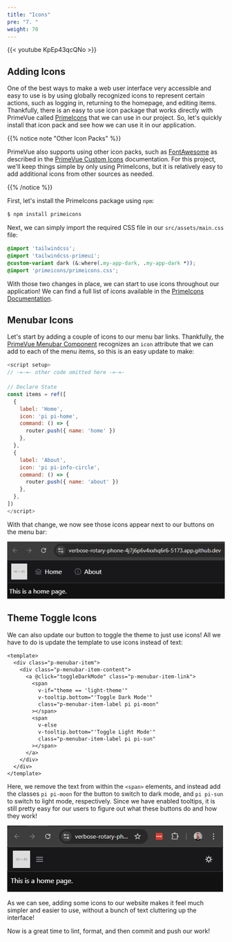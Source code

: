 ```yaml
---
title: "Icons"
pre: "7. "
weight: 70
---
```


{{< youtube KpEp43qcQNo >}}

## Adding Icons

One of the best ways to make a web user interface very accessible and easy to use is by using globally recognized icons to represent certain actions, such as logging in, returning to the homepage, and editing items. Thankfully, there is an easy to use icon package that works directly with PrimeVue called [PrimeIcons](https://primevue.org/icons/) that we can use in our project. So, let's quickly install that icon pack and see how we can use it in our application.

{{% notice note "Other Icon Packs" %}}

PrimeVue also supports using other icon packs, such as [FontAwesome](https://fontawesome.com/) as described in the [PrimeVue Custom Icons](https://primevue.org/customicons/) documentation. For this project, we'll keep things simple by only using PrimeIcons, but it is relatively easy to add additional icons from other sources as needed.

{{% /notice %}}

First, let's install the PrimeIcons package using `npm`:

```bash {title="terminal"}
$ npm install primeicons
```

Next, we can simply import the required CSS file in our `src/assets/main.css` file:

```css {title="src/assets/main.css" hl_lines="4"}
@import 'tailwindcss';
@import 'tailwindcss-primeui';
@custom-variant dark (&:where(.my-app-dark, .my-app-dark *)); 
@import 'primeicons/primeicons.css';
```

With those two changes in place, we can start to use icons throughout our application! We can find a full list of icons available in the [PrimeIcons Documentation](https://primevue.org/icons/).

## Menubar Icons

Let's start by adding a couple of icons to our menu bar links. Thankfully, the [PrimeVue Menubar Component](https://primevue.org/menubar/) recognizes an `icon` attribute that we can add to each of the menu items, so this is an easy update to make:

```js {title="src/components/layout/TopMenu.vue"}
<script setup>
// -=-=- other code omitted here -=-=-

// Declare State
const items = ref([
  {
    label: 'Home',
    icon: 'pi pi-home',
    command: () => {
      router.push({ name: 'home' })
    },
  },
  {
    label: 'About',
    icon: 'pi pi-info-circle',
    command: () => {
      router.push({ name: 'about' })
    },
  },
])
</script>
```

With that change, we now see those icons appear next to our buttons on the menu bar:

![PrimeVue Icons](/images/examples/05/primevue_icons1.png)

## Theme Toggle Icons

We can also update our button to toggle the theme to just use icons! All we have to do is update the template to use icons instead of text:

```vue {title="src/components/layout/ThemeToggle.vue" hl_lines="8 13"}
<template>
  <div class="p-menubar-item">
    <div class="p-menubar-item-content">
      <a @click="toggleDarkMode" class="p-menubar-item-link">
        <span
          v-if="theme == 'light-theme'"
          v-tooltip.bottom="'Toggle Dark Mode'"
          class="p-menubar-item-label pi pi-moon"
        ></span>
        <span
          v-else
          v-tooltip.bottom="'Toggle Light Mode'"
          class="p-menubar-item-label pi pi-sun"
        ></span>
      </a>
    </div>
  </div>
</template>

```

Here, we remove the text from within the `<span>` elements, and instead add the classes `pi pi-moon` for the button to switch to dark mode, and `pi pi-sun` to switch to light mode, respectively. Since we have enabled tooltips, it is still pretty easy for our users to figure out what these buttons do and how they work!

![PrimeVue Icons Toggle](/images/examples/05/primevue_icon.gif)

As we can see, adding some icons to our website makes it feel much simpler and easier to use, without a bunch of text cluttering up the interface!

Now is a great time to lint, format, and then commit and push our work!